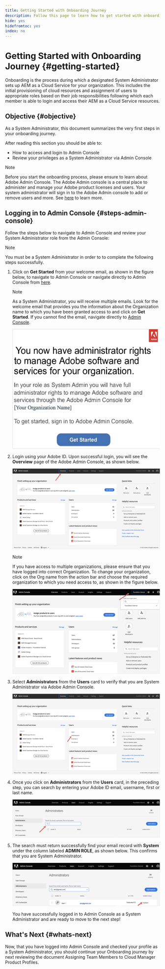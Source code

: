 ```yaml
---
title: Getting Started with Onboarding Journey
description: Follow this page to learn how to get started with onboarding journey
hide: yes
hidefromtoc: yes
index: no
---
```

# Getting Started with Onboarding Journey {#getting-started}

Onboarding is the process during which a designated System Administrator sets up AEM as a Cloud Service for your organization. This includes the initial provisioning of cloud resources and assignment of users to appropriate roles based on their job responsibilities following which each member is able to login and access their AEM as a Cloud Service resources.

## Objective {#objective}

As a System Administrator, this document summarizes the very first steps in your onboarding journey. 

After reading this section you should be able to:

* How to access and login to Admin Console
* Review your privileges as a System Administrator via Admin Console

>[!NOTE]
>Before you start the onboarding process, please ensure to learn about Adobe Admin Console. The Adobe Admin console is a central place to administer and manage your Adobe product licenses and users. Your system administrator will sign in to the Adobe Admin console to add or remove users and more. See [here](https://experienceleague.adobe.com/docs/experience-manager-cloud-service/onboarding/onboarding-concepts/admin-console.html?lang=en) to learn more.


## Logging in to Admin Console {#steps-admin-console}

Follow the steps below to navigate to Admin Console and review your System Administrator role from the Admin Console:

>[!NOTE]
>You must be a System Administrator in order to to complete the following steps successfully.

1. Click on **Get Started** from your welcome email, as shown in the figure below, to navigate to Admin Console or navigate directly to Admin Console from [here](https://adminconsole.adobe.com).

   >[!NOTE]
   >As a System Administrator, you will receive multiple emails. Look for the welcome email that provides you the information about the Organization name to which you have been granted access to and click on **Get Started**. If you cannot find the email, navigate directly to [Admin Console](https://adminconsole.adobe.com/).

   ![](/help/onboarding/onboarding-journey/assets/sys-admin-getstarted.png)

1. Login using your Adobe ID. Upon successful login, you will see the **Overview** page of the Adobe Admin Console, as shown below. 

   ![](/help/onboarding/onboarding-journey/assets/get-started1.png)

   >[!NOTE]
   >If you have access to multiple organizations, please ensure that you have logged into correct Organization. To change your organization, click on the Org name from the action bar and choose the required organization to which you need access to, as shown in the figure below.

   ![](/help/onboarding/onboarding-journey/assets/admin-console-orgswitch.png)

1. Select **Administrators** from the **Users** card to verify that you are System Administrator via Adobe Admin Console.

    ![](/help/onboarding/onboarding-journey/assets/get-started2.png)

1. Once you click on **Administrators** from the **Users** card, in the preceding step, you can search by entering your Adobe ID email, username, first or last name.

   ![](/help/onboarding/onboarding-journey/assets/get-started3.png)

1. The search must return successfully find your email record with **System** under the column labeled **ADMIN ROLE**, as shown below. This confirms that you are System Administrator.

   ![](/help/onboarding/onboarding-journey/assets/get-started4.png)
   
   You have successfully logged in to Admin Console as a System Administrator and are ready to move to the next step!

## What's Next {#whats-next}

Now, that you have logged into Admin Console and checked your profile as a System Administrator, you should continue your Onboarding journey by next reviewing the document Assigning Team Members to Cloud Manager Product Profiles.

